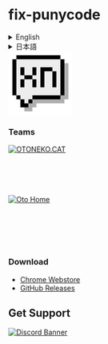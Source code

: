 # fix-punycode
<details>
  <summary>English</summary>
  Decode all punycode URLs to their Unicode form.<br>
  Converting a Punycode URL into its Unicode representation improves readability and makes it easier to determine whether the site is suspicious or not.<br>
  Starting from version 2.0.0 onwards, it is now possible to enable/disable extensions on a page-by-page basis.
  <img src="https://cdn.oto.pet/img/punycode_before.png" style="display: block; width: auto; height: 500px;">
  <img src="https://cdn.oto.pet/img/punycode_after.png" style="display: block; width: auto; height: 500px;">
</details>
<details>
  <summary>日本語</summary>
  すべてのPunycode形式のURLをUnicode表示に変換します。<br>
  Punycode形式のURLをUnicode表示に変換することで、可読性が向上し、怪しいサイトかどうか判断しやすくなります。<br>
  バージョン2.0.0以降からページごとに拡張機能の有効/無効を設定できるようになりました。
  <img src="https://cdn.oto.pet/img/punycode_before.png" style="display: block; width: auto; height: 500px;">
  <img src="https://cdn.oto.pet/img/punycode_after.png" style="display: block; width: auto; height: 500px;">
</details>
<div style="text-align: center;">
  <img src="https://github.com/otoneko1102/fix-punycode/blob/main/icons/128x128.png?raw=true" alt="Logo" style="display: block; width: auto; height: 128px;">
</div>

### Teams
<a href="https://oto.pet/"><img src="https://www.otoneko.cat/img/logo.png" alt="OTONEKO.CAT" style="display: block; width: auto; height: 100px;"/></a>
<a href="https://www.otoho.me/"><img src="https://www.otoho.me/img/logo.png" alt="Oto Home" style="display: block; width: auto; height: 100px;"/></a>

### Download
- [Chrome Webstore](https://chromewebstore.google.com/detail/fix-punycode/fhhpbkpgaokapedjmmaagobopmiochef)
- [GitHub Releases](https://github.com/otoneko1102/fix-punycode/releases)

## Get Support
<a href="https://discord.gg/yKW8wWKCnS"><img src="https://discordapp.com/api/guilds/1005287561582878800/widget.png?style=banner4" alt="Discord Banner"/></a>
